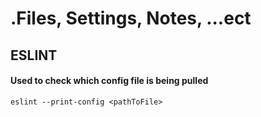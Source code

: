 # .Files, Settings, Notes, ...ect

## ESLINT
#### Used to check which config file is being pulled  
`eslint --print-config <pathToFile>`

